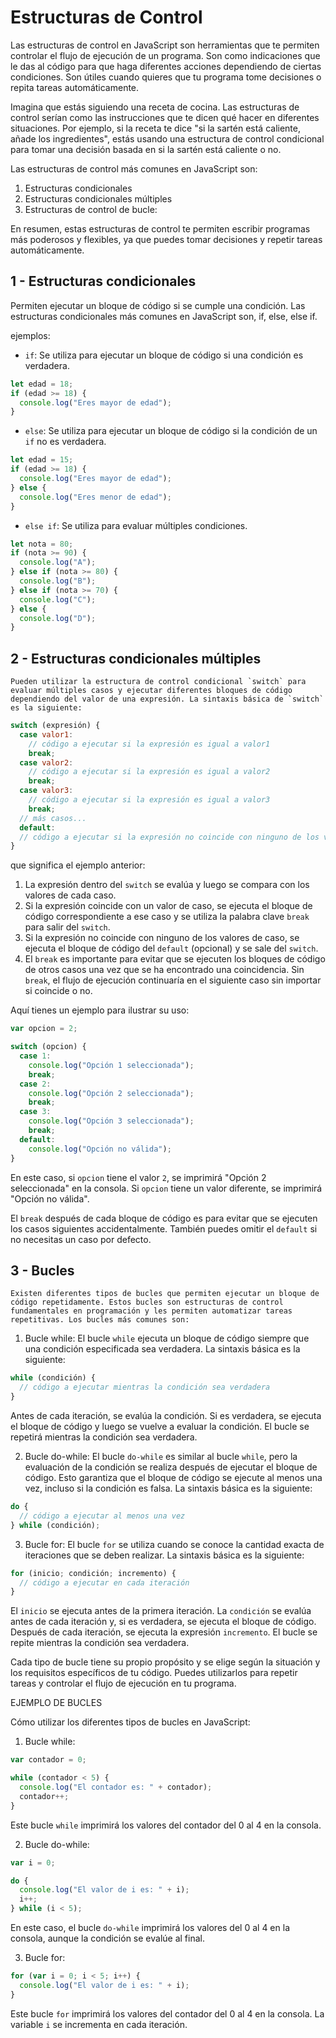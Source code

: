 # Estructuras de Control

Las estructuras de control en JavaScript son herramientas que te permiten controlar el flujo de ejecución de un programa. Son como indicaciones que le das al código para que haga diferentes acciones dependiendo de ciertas condiciones. Son útiles cuando quieres que tu programa tome decisiones o repita tareas automáticamente.

Imagina que estás siguiendo una receta de cocina. Las estructuras de control serían como las instrucciones que te dicen qué hacer en diferentes situaciones. Por ejemplo, si la receta te dice "si la sartén está caliente, añade los ingredientes", estás usando una estructura de control condicional para tomar una decisión basada en si la sartén está caliente o no.

Las estructuras de control más comunes en JavaScript son:

1. Estructuras condicionales
2. Estructuras condicionales múltiples
3. Estructuras de control de bucle:

En resumen, estas estructuras de control te permiten escribir programas más poderosos y flexibles, ya que puedes tomar decisiones y repetir tareas automáticamente.

## 1 - Estructuras condicionales

Permiten ejecutar un bloque de código si se cumple una condición. Las estructuras condicionales más comunes en JavaScript son, if, else, else if.

ejemplos:

- `if`:
  Se utiliza para ejecutar un bloque de código si una condición es verdadera.

```javascript
let edad = 18;
if (edad >= 18) {
  console.log("Eres mayor de edad");
}
```

- `else`:
  Se utiliza para ejecutar un bloque de código si la condición de un `if` no es verdadera.

```javascript
let edad = 15;
if (edad >= 18) {
  console.log("Eres mayor de edad");
} else {
  console.log("Eres menor de edad");
}
```

- `else if`:
  Se utiliza para evaluar múltiples condiciones.

```javascript
let nota = 80;
if (nota >= 90) {
  console.log("A");
} else if (nota >= 80) {
  console.log("B");
} else if (nota >= 70) {
  console.log("C");
} else {
  console.log("D");
}
```

## 2 - Estructuras condicionales múltiples

    Pueden utilizar la estructura de control condicional `switch` para evaluar múltiples casos y ejecutar diferentes bloques de código dependiendo del valor de una expresión. La sintaxis básica de `switch` es la siguiente:

```javascript
switch (expresión) {
  case valor1:
    // código a ejecutar si la expresión es igual a valor1
    break;
  case valor2:
    // código a ejecutar si la expresión es igual a valor2
    break;
  case valor3:
    // código a ejecutar si la expresión es igual a valor3
    break;
  // más casos...
  default:
  // código a ejecutar si la expresión no coincide con ninguno de los valores anteriores
}
```

que significa el ejemplo anterior:

1. La expresión dentro del `switch` se evalúa y luego se compara con los valores de cada caso.
2. Si la expresión coincide con un valor de caso, se ejecuta el bloque de código correspondiente a ese caso y se utiliza la palabra clave `break` para salir del `switch`.
3. Si la expresión no coincide con ninguno de los valores de caso, se ejecuta el bloque de código del `default` (opcional) y se sale del `switch`.
4. El `break` es importante para evitar que se ejecuten los bloques de código de otros casos una vez que se ha encontrado una coincidencia. Sin `break`, el flujo de ejecución continuaría en el siguiente caso sin importar si coincide o no.

Aquí tienes un ejemplo para ilustrar su uso:

```javascript
var opcion = 2;

switch (opcion) {
  case 1:
    console.log("Opción 1 seleccionada");
    break;
  case 2:
    console.log("Opción 2 seleccionada");
    break;
  case 3:
    console.log("Opción 3 seleccionada");
    break;
  default:
    console.log("Opción no válida");
}
```

En este caso, si `opcion` tiene el valor `2`, se imprimirá "Opción 2 seleccionada" en la consola. Si `opcion` tiene un valor diferente, se imprimirá "Opción no válida".

El `break` después de cada bloque de código es para evitar que se ejecuten los casos siguientes accidentalmente. También puedes omitir el `default` si no necesitas un caso por defecto.

## 3 - Bucles

    Existen diferentes tipos de bucles que permiten ejecutar un bloque de código repetidamente. Estos bucles son estructuras de control fundamentales en programación y les permiten automatizar tareas repetitivas. Los bucles más comunes son:

1. Bucle while: El bucle `while` ejecuta un bloque de código siempre que una condición especificada sea verdadera. La sintaxis básica es la siguiente:

```javascript
while (condición) {
  // código a ejecutar mientras la condición sea verdadera
}
```

Antes de cada iteración, se evalúa la condición. Si es verdadera, se ejecuta el bloque de código y luego se vuelve a evaluar la condición. El bucle se repetirá mientras la condición sea verdadera.

2. Bucle do-while: El bucle `do-while` es similar al bucle `while`, pero la evaluación de la condición se realiza después de ejecutar el bloque de código. Esto garantiza que el bloque de código se ejecute al menos una vez, incluso si la condición es falsa. La sintaxis básica es la siguiente:

```javascript
do {
  // código a ejecutar al menos una vez
} while (condición);
```

3. Bucle for: El bucle `for` se utiliza cuando se conoce la cantidad exacta de iteraciones que se deben realizar. La sintaxis básica es la siguiente:

```javascript
for (inicio; condición; incremento) {
  // código a ejecutar en cada iteración
}
```

El `inicio` se ejecuta antes de la primera iteración. La `condición` se evalúa antes de cada iteración y, si es verdadera, se ejecuta el bloque de código. Después de cada iteración, se ejecuta la expresión `incremento`. El bucle se repite mientras la condición sea verdadera.

Cada tipo de bucle tiene su propio propósito y se elige según la situación y los requisitos específicos de tu código. Puedes utilizarlos para repetir tareas y controlar el flujo de ejecución en tu programa.

EJEMPLO DE BUCLES

Cómo utilizar los diferentes tipos de bucles en JavaScript:

1. Bucle while:

```javascript
var contador = 0;

while (contador < 5) {
  console.log("El contador es: " + contador);
  contador++;
}
```

Este bucle `while` imprimirá los valores del contador del 0 al 4 en la consola.

2. Bucle do-while:

```javascript
var i = 0;

do {
  console.log("El valor de i es: " + i);
  i++;
} while (i < 5);
```

En este caso, el bucle `do-while` imprimirá los valores del 0 al 4 en la consola, aunque la condición se evalúe al final.

3. Bucle for:

```javascript
for (var i = 0; i < 5; i++) {
  console.log("El valor de i es: " + i);
}
```

Este bucle `for` imprimirá los valores del contador del 0 al 4 en la consola. La variable `i` se incrementa en cada iteración.
